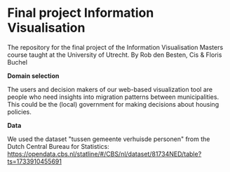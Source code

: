# Final project Information Visualisation
The repository for the final project of the Information Visualisation Masters course taught at the University of Utrecht. 
By Rob den Besten, Cis & Floris Buchel

**Domain selection**

The users and decision makers of our web-based visualization tool are people who need insights into migration patterns between municipalities. This could be the (local) government for making decisions about housing policies.

**Data**

We used the dataset "tussen gemeente verhuisde personen" from the Dutch Central Bureau for Statistics: https://opendata.cbs.nl/statline/#/CBS/nl/dataset/81734NED/table?ts=1733910455691

